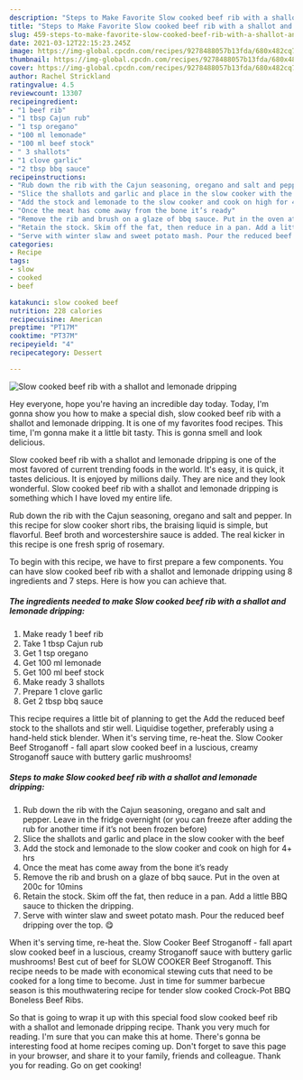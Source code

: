 ```yaml
---
description: "Steps to Make Favorite Slow cooked beef rib with a shallot and lemonade dripping"
title: "Steps to Make Favorite Slow cooked beef rib with a shallot and lemonade dripping"
slug: 459-steps-to-make-favorite-slow-cooked-beef-rib-with-a-shallot-and-lemonade-dripping
date: 2021-03-12T22:15:23.245Z
image: https://img-global.cpcdn.com/recipes/9278488057b13fda/680x482cq70/slow-cooked-beef-rib-with-a-shallot-and-lemonade-dripping-recipe-main-photo.jpg
thumbnail: https://img-global.cpcdn.com/recipes/9278488057b13fda/680x482cq70/slow-cooked-beef-rib-with-a-shallot-and-lemonade-dripping-recipe-main-photo.jpg
cover: https://img-global.cpcdn.com/recipes/9278488057b13fda/680x482cq70/slow-cooked-beef-rib-with-a-shallot-and-lemonade-dripping-recipe-main-photo.jpg
author: Rachel Strickland
ratingvalue: 4.5
reviewcount: 13307
recipeingredient:
- "1 beef rib"
- "1 tbsp Cajun rub"
- "1 tsp oregano"
- "100 ml lemonade"
- "100 ml beef stock"
- " 3 shallots"
- "1 clove garlic"
- "2 tbsp bbq sauce"
recipeinstructions:
- "Rub down the rib with the Cajun seasoning, oregano and salt and pepper. Leave in the fridge overnight (or you can freeze after adding the rub for another time if it’s not been frozen before)"
- "Slice the shallots and garlic and place in the slow cooker with the beef"
- "Add the stock and lemonade to the slow cooker and cook on high for 4+ hrs"
- "Once the meat has come away from the bone it’s ready"
- "Remove the rib and brush on a glaze of bbq sauce. Put in the oven at 200c for 10mins"
- "Retain the stock. Skim off the fat, then reduce in a pan. Add a little BBQ sauce to thicken the dripping."
- "Serve with winter slaw and sweet potato mash. Pour the reduced beef dripping over the top. 😋"
categories:
- Recipe
tags:
- slow
- cooked
- beef

katakunci: slow cooked beef 
nutrition: 228 calories
recipecuisine: American
preptime: "PT17M"
cooktime: "PT37M"
recipeyield: "4"
recipecategory: Dessert

---
```



![Slow cooked beef rib with a shallot and lemonade dripping](https://img-global.cpcdn.com/recipes/9278488057b13fda/680x482cq70/slow-cooked-beef-rib-with-a-shallot-and-lemonade-dripping-recipe-main-photo.jpg)

Hey everyone, hope you're having an incredible day today. Today, I'm gonna show you how to make a special dish, slow cooked beef rib with a shallot and lemonade dripping. It is one of my favorites food recipes. This time, I'm gonna make it a little bit tasty. This is gonna smell and look delicious.

Slow cooked beef rib with a shallot and lemonade dripping is one of the most favored of current trending foods in the world. It's easy, it is quick, it tastes delicious. It is enjoyed by millions daily. They are nice and they look wonderful. Slow cooked beef rib with a shallot and lemonade dripping is something which I have loved my entire life.

Rub down the rib with the Cajun seasoning, oregano and salt and pepper. In this recipe for slow cooker short ribs, the braising liquid is simple, but flavorful. Beef broth and worcestershire sauce is added. The real kicker in this recipe is one fresh sprig of rosemary.


To begin with this recipe, we have to first prepare a few components. You can have slow cooked beef rib with a shallot and lemonade dripping using 8 ingredients and 7 steps. Here is how you can achieve that.

<!--inarticleads1-->

##### The ingredients needed to make Slow cooked beef rib with a shallot and lemonade dripping:

1. Make ready 1 beef rib
1. Take 1 tbsp Cajun rub
1. Get 1 tsp oregano
1. Get 100 ml lemonade
1. Get 100 ml beef stock
1. Make ready  3 shallots
1. Prepare 1 clove garlic
1. Get 2 tbsp bbq sauce


This recipe requires a little bit of planning to get the Add the reduced beef stock to the shallots and stir well. Liquidise together, preferably using a hand-held stick blender. When it&#39;s serving time, re-heat the. Slow Cooker Beef Stroganoff - fall apart slow cooked beef in a luscious, creamy Stroganoff sauce with buttery garlic mushrooms! 

<!--inarticleads2-->

##### Steps to make Slow cooked beef rib with a shallot and lemonade dripping:

1. Rub down the rib with the Cajun seasoning, oregano and salt and pepper. Leave in the fridge overnight (or you can freeze after adding the rub for another time if it’s not been frozen before)
1. Slice the shallots and garlic and place in the slow cooker with the beef
1. Add the stock and lemonade to the slow cooker and cook on high for 4+ hrs
1. Once the meat has come away from the bone it’s ready
1. Remove the rib and brush on a glaze of bbq sauce. Put in the oven at 200c for 10mins
1. Retain the stock. Skim off the fat, then reduce in a pan. Add a little BBQ sauce to thicken the dripping.
1. Serve with winter slaw and sweet potato mash. Pour the reduced beef dripping over the top. 😋


When it&#39;s serving time, re-heat the. Slow Cooker Beef Stroganoff - fall apart slow cooked beef in a luscious, creamy Stroganoff sauce with buttery garlic mushrooms! Best cut of beef for SLOW COOKER Beef Stroganoff. This recipe needs to be made with economical stewing cuts that need to be cooked for a long time to become. Just in time for summer barbecue season is this mouthwatering recipe for tender slow cooked Crock-Pot BBQ Boneless Beef Ribs. 

So that is going to wrap it up with this special food slow cooked beef rib with a shallot and lemonade dripping recipe. Thank you very much for reading. I'm sure that you can make this at home. There's gonna be interesting food at home recipes coming up. Don't forget to save this page in your browser, and share it to your family, friends and colleague. Thank you for reading. Go on get cooking!
